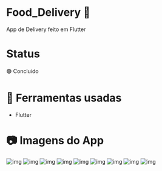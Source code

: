 # Food_Delivery 🍔
 App de Delivery feito em Flutter 
	
# Status	
🟢 Concluido

# 🔨 Ferramentas usadas
<ul>
	<li> Flutter </li>
</ul>

# 📷 Imagens do App

 ![img](food_delivery/ImagensFoodDelivery/img1.png)
 ![img](food_delivery/ImagensFoodDelivery/img2.png)
 ![img](food_delivery/ImagensFoodDelivery/img3.png)
 ![img](food_delivery/ImagensFoodDelivery/img4.png)
 ![img](food_delivery/ImagensFoodDelivery/img5.png)
 ![img](food_delivery/ImagensFoodDelivery/img6.png)
 ![img](food_delivery/ImagensFoodDelivery/img9.png)
 ![img](food_delivery/ImagensFoodDelivery/img7.png)
 ![img](food_delivery/ImagensFoodDelivery/img8.png)
 
 






